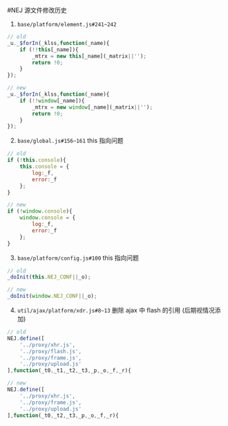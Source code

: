#NEJ 源文件修改历史

1. `base/platform/element.js#241~242`

```javascript
// old
_u._$forIn(_klss,function(_name){
    if (!!this[_name]){
        _mtrx = new this[_name](_matrix||'');
        return !0;
    }
});

// new
_u._$forIn(_klss,function(_name){
    if (!!window[_name]){
        _mtrx = new window[_name](_matrix||'');
        return !0;
    }
});
```

2. `base/global.js#156~161` this 指向问题

```javascript
// old
if (!this.console){
    this.console = {
        log:_f,
        error:_f
    };
}

// new
if (!window.console){
    window.console = {
        log:_f,
        error:_f
    };
}
```

3. `base/platform/config.js#100` this 指向问题

```javascript
// old
_doInit(this.NEJ_CONF||_o);

// new
_doInit(window.NEJ_CONF||_o);
``` 

4. `util/ajax/platform/xdr.js#8~13` 删除 ajax 中 flash 的引用 (后期视情况添加)
```javascript
// old
NEJ.define([
    '../proxy/xhr.js',
    '../proxy/flash.js',
    '../proxy/frame.js',
    '../proxy/upload.js'
],function(_t0,_t1,_t2,_t3,_p,_o,_f,_r){

// new
NEJ.define([
    '../proxy/xhr.js',
    '../proxy/frame.js',
    '../proxy/upload.js'
],function(_t0,_t2,_t3,_p,_o,_f,_r){
```
